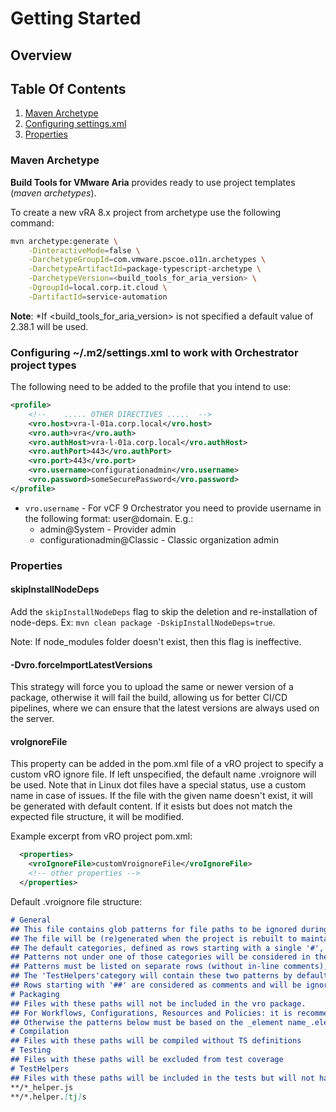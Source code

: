 [//]: # (DEFAULT TEMPLATE, Used if no others match)

[//]: # (Remove Comments when you are done)
[//]: # (What is this?)

# Getting Started

[//]: # (Additional Information on the topic goes here)

[//]: # (What will you learn)
[//]: # (Optional)

## Overview

[//]: # (Internal navigation)
[//]: # (Navigational links may have a short description after them separated by a `-`)

## Table Of Contents

1. [Maven Archetype](#maven-archetype)
3. [Configuring settings.xml](#configuring-m2settingsxml-to-work-with-orchestrator-project-types)
2. [Properties](#properties)

### Maven Archetype

**Build Tools for VMware Aria** provides ready to use project templates (*maven archetypes*).

To create a new vRA 8.x project from archetype use the following command:

```Bash
mvn archetype:generate \
    -DinteractiveMode=false \
    -DarchetypeGroupId=com.vmware.pscoe.o11n.archetypes \
    -DarchetypeArtifactId=package-typescript-archetype \
    -DarchetypeVersion=<build_tools_for_aria_version> \
    -DgroupId=local.corp.it.cloud \
    -DartifactId=service-automation
```

**Note**: *If <build_tools_for_aria_version> is not specified a default value of 2.38.1 will be used.

### Configuring ~/.m2/settings.xml to work with Orchestrator project types

The following need to be added to the profile that you intend to use:

```xml
<profile>
    <!--    ..... OTHER DIRECTIVES .....  -->
    <vro.host>vra-l-01a.corp.local</vro.host>
    <vro.auth>vra</vro.auth>
    <vro.authHost>vra-l-01a.corp.local</vro.authHost>
    <vro.authPort>443</vro.authPort>
    <vro.port>443</vro.port>
    <vro.username>configurationadmin</vro.username>
    <vro.password>someSecurePassword</vro.password>
</profile>
```

- `vro.username` - For vCF 9 Orchestrator you need to provide username in the following format: user@domain. E.g.:
  - admin@System - Provider admin
  - configurationadmin@Classic - Classic organization admin

### Properties

#### skipInstallNodeDeps

Add the `skipInstallNodeDeps` flag to skip the deletion and re-installation of node-deps. Ex: `mvn clean package -DskipInstallNodeDeps=true`.

Note: If node_modules folder doesn't exist, then this flag is ineffective.

#### -Dvro.forceImportLatestVersions

This strategy will force you to upload the same or newer version of a package, otherwise it will fail the build, allowing us for better CI/CD pipelines, where we can ensure that the latest versions are always used on the server.

#### vroIgnoreFile

This property can be added in the pom.xml file of a vRO project to specify a custom vRO ignore file.
If left unspecified, the default name .vroignore will be used.
Note that in Linux dot files have a special status, use a custom name in case of issues.
If the file with the given name doesn't exist, it will be generated with default content.
If it esists but does not match the expected file structure, it will be modified.

Example excerpt from vRO project pom.xml:
```xml
  <properties>
    <vroIgnoreFile>customVroignoreFile</vroIgnoreFile>
    <!-- other properties -->
  </properties>

```

Default .vroignore file structure:
```md
# General
## This file contains glob patterns for file paths to be ignored during compilation, packaging and testing.
## The file will be (re)generated when the project is rebuilt to maintain the default categories and patterns, ignoring blank lines and repeating comments.
## The default categories, defined as rows starting with a single '#', are 'General', 'Packaging', 'Compilation', 'Testing', 'TestHelpers'.
## Patterns not under one of those categories will be considered in the 'General' category and ignored during all operations.
## Patterns must be listed on separate rows (without in-line comments), can be negated with a single '!' at the start and will be trimmed before processing.
## The 'TestHelpers'category will contain these two patterns by default: '**/*_helper.js', '**/*.helper.[tj]s'
## Rows starting with '##' are considered as comments and will be ignored on processing.
# Packaging
## Files with these paths will not be included in the vro package.
## For Workflows, Configurations, Resources and Policies: it is recommended to use the 'General' category (will skip xml element generation).
## Otherwise the patterns below must be based on the _element name_.element_info.xml files in target/vro-sources/xml.
# Compilation
## Files with these paths will be compiled without TS definitions
# Testing
## Files with these paths will be excluded from test coverage
# TestHelpers
## Files with these paths will be included in the tests but will not have TS definitions and will not be included in the test coverage or the vro package
**/*_helper.js
**/*.helper.[tj]s
```
